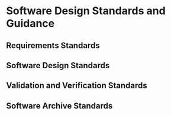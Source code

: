 # Software Design Standards and Guidance
## Requirements Standards
## Software Design Standards
## Validation and Verification Standards
## Software Archive Standards
